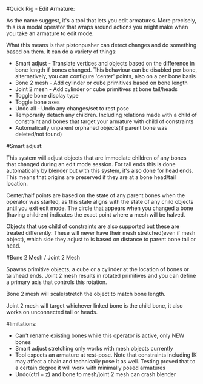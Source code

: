 #Quick Rig - Edit Armature:  
  
As the name suggest, it's a tool that lets you edit armatures. More precisely, this is a modal operator that wraps around actions you might make when you take an armature to edit mode.  
  
What this means is that pistonpusher can detect changes and do something based on them. It can do a variety of things:  
  
* Smart adjust - Translate vertices and objects based on the difference in bone length if bones changed. This behaviour can be disabled per bone, alternatively, you can configure 'center' points, also on a per bone basis  
* Bone 2 mesh - Add cylinder or cube primitives based on bone length  
* Joint 2 mesh - Add cylinder or cube primitives at bone tail/heads  
* Toggle bone display type  
* Toggle bone axes  
* Undo all - Undo any changes/set to rest pose  
* Temporarily detach any children. Including relations made with a child of constraint and bones that target your armature with child of constraints  
* Automatically unparent orphaned objects(if parent bone was deleted/not found)  
  
  
#Smart adjust:  
  
This system will adjust objects that are immediate children of any bones that changed during an edit mode session. For tail ends this is done automatically by blender but with this system, it's also done for head ends. This means that origins are preserved if they are at a bone head/tail location.  
  
Center/half points are based on the state of any parent bones when the operator was started, as this state aligns with the state of any child objects until you exit edit mode. The circle that appears when you changed a bone (having children) indicates the exact point where a mesh will be halved.  
  
Objects that use child of constraints are also supported but these are treated differently: These will never have their mesh stretched(even if mesh object), which side they adjust to is based on distance to parent bone tail or head.  

#Bone 2 Mesh / Joint 2 Mesh  
  
Spawns primitive objects, a cube or a cylinder at the location of bones or tail/head ends. Joint 2 mesh results in rotated primitives and you can define a primary axis that controls this rotation.  
  
Bone 2 mesh will scale/stretch the object to match bone length.  
  
Joint 2 mesh will target whichever linked bone is the child bone, it also works on unconnected tail or heads.   
  
#limitations:  
* Can't rename existing bones while this operator is active, only NEW bones  
* Smart adjust stretching only works with mesh objects currently  
* Tool expects an armature at rest-pose. Note that constraints including IK may affect a chain and technically pose it as well. Testing proved that to a certain degree it will work with minimally posed armatures  
* Undo(ctrl + z) and bone to mesh/joint 2 mesh can crash blender  

